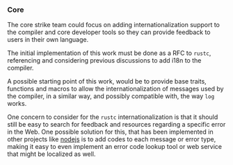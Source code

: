 ### Core

The core strike team could focus on adding
internationalization support to the compiler
and core developer tools so they can provide
feedback to users in their own language.

The initial implementation of this work
must be done as a RFC to `rustc`, referencing
and considering previous discussions to add
i18n to the compiler.

A possible starting point of this work, would be
to provide base traits, functions and macros
to allow the internationalization of messages
used by the compiler, in a similar way, and
possibly compatible with, the way `log` works.

One concern to consider for the `rustc`
internationalization is that it should still be
easy to search for feedback and resources regarding
a specific error in the Web. One possible solution
for this, that has been implemented in other projects
like [nodejs] is to add codes to each message or error
type, making it easy to even implement an error code
lookup tool or web service that might be localized as well.

[nodejs]: https://medium.com/the-node-js-collection/node-js-errors-changes-you-need-to-know-about-dc8c82417f65

